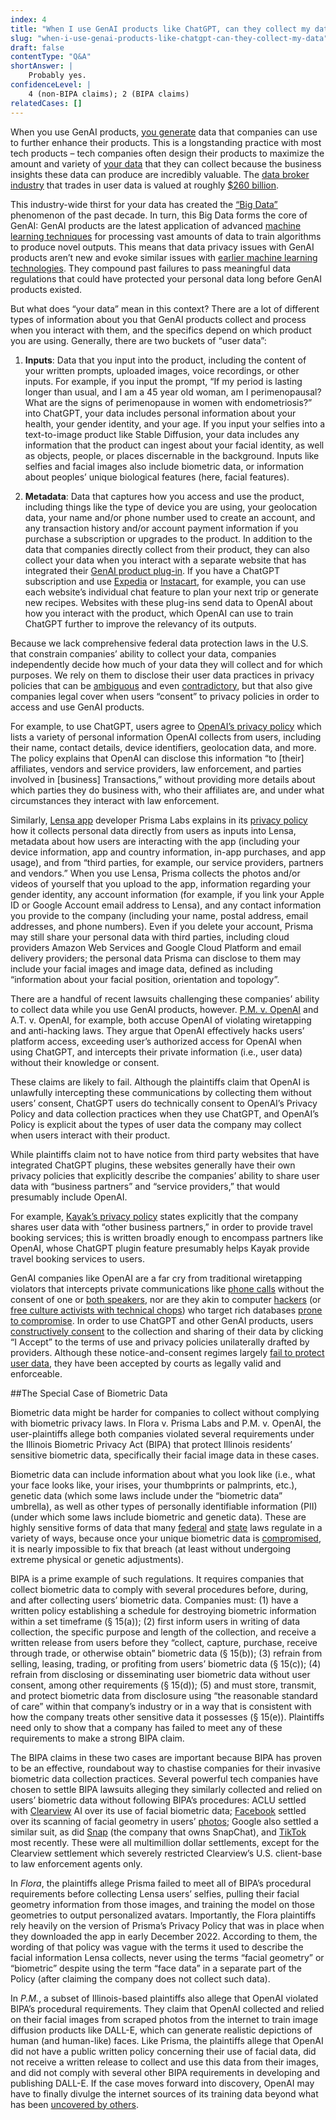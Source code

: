 ```yaml
---
index: 4
title: "When I use GenAI products like ChatGPT, can they collect my data? "
slug: "when-i-use-genai-products-like-chatgpt-can-they-collect-my-data"
draft: false
contentType: "Q&A"
shortAnswer: |
    Probably yes.
confidenceLevel: |
    4 (non-BIPA claims); 2 (BIPA claims)
relatedCases: []
---
```

When you use GenAI products, [you generate](https://www.theatlantic.com/technology/archive/2023/09/personal-data-digital-privacy-value-choices-rights/675183/?ref=galaxy-brain) data that companies can use to further enhance their products. This is a longstanding practice with most tech products – tech companies often design their products to maximize the amount and variety of [your data](https://policyreview.info/concepts/datafication) that they can collect because the business insights these data can produce are incredibly valuable.  The [data broker industry](https://epic.org/issues/consumer-privacy/data-brokers/) that trades in user data is valued at roughly [$260 billion](https://www.maximizemarketresearch.com/market-report/global-data-broker-market/55670/#:~:text=Data%20Broker%20Market%20size%20was,reaching%20nearly%20USD%20365.70%20Bn.). 

This industry-wide thirst for your data has created the [“Big Data”](https://papers.ssrn.com/sol3/papers.cfm?abstract_id=2157659) phenomenon of the past decade. In turn, this Big Data forms the core of GenAI: GenAI products are the latest application of advanced [machine learning techniques](https://www.forbes.com/sites/forbestechcouncil/2023/05/24/the-new-era-of-big-data/) for processing vast amounts of data to train algorithms to produce novel outputs. This means that data privacy issues with GenAI products aren’t new and evoke similar issues with [earlier machine learning technologies](https://www.brookings.edu/articles/protecting-privacy-in-an-ai-driven-world/). They compound past failures to pass meaningful data regulations that could have protected your personal data long before GenAI products existed. 

But what does “your data” mean in this context? There are a lot of different types of information about you that GenAI products collect and process when you interact with them, and the specifics depend on which product you are using. Generally, there are two buckets of “user data”:

1. **Inputs**: Data that you input into the product, including the content of your written prompts, uploaded images, voice recordings, or other inputs. For example, if you input the prompt, “If my period is lasting longer than usual, and I am a 45 year old woman, am I perimenopausal? What are the signs of perimenopause in women with endometriosis?” into ChatGPT, your data includes personal information about your health, your gender identity, and your age. If you input your selfies into a text-to-image product like Stable Diffusion, your data includes any information that the product can ingest about your facial identity, as well as objects, people, or places discernable in the background. Inputs like selfies and facial images also include biometric data, or information about peoples’ unique biological features (here, facial features). 

2. **Metadata**: Data that captures how you access and use the product, including things like the type of device you are using, your geolocation data, your name and/or phone number used to create an account, and any transaction history and/or account payment information if you purchase a subscription or upgrades to the product. In addition to the data that companies directly collect from their product, they can also collect your data when you interact with a separate website that has integrated their [GenAI product plug-in](https://openai.com/blog/chatgpt-plugins). If you have a ChatGPT subscription and use [Expedia](https://www.forbes.com/sites/geoffwhitmore/2023/03/27/review-of-the-expedia-plugin-for-chatgpt/?sh=1fd45e9e7d0d) or [Instacart](https://www.instacart.com/company/updates/instacart-chatgpt/), for example, you can use each website’s individual chat feature to plan your next trip or generate new recipes. Websites with these plug-ins send data to OpenAI about how you interact with the product, which OpenAI can use to train ChatGPT further to improve the relevancy of its outputs. 

Because we lack comprehensive federal data protection laws in the U.S. that constrain companies’ ability to collect your data, companies independently decide how much of your data they will collect and for which purposes. We rely on them to disclose their user data practices in privacy policies that can be [ambiguous](https://oag.ca.gov/sites/all/files/agweb/pdfs/privacy/reidenberg-ambiguity.pdf) and even [contradictory](https://petapixel.com/2023/03/16/lawsuit-alleges-lensa-ai-app-illegally-took-users-biometric-data/#:~:text=The%20suit%20alleges%20that%20Prisma,and%20illegally%20storing%20the%20data.%E2%80%9D), but that also give companies legal cover when users “consent” to privacy policies in order to access and use GenAI products. 

For example, to use ChatGPT, users agree to [OpenAI’s privacy policy](https://openai.com/policies/privacy-policy) which lists a variety of personal information OpenAI collects from users, including their name, contact details, device identifiers, geolocation data, and more. The policy explains that OpenAI can disclose this information “to [their] affiliates, vendors and service providers, law enforcement, and parties involved in [business] Transactions,” without providing more details about which parties they do business with, who their affiliates are, and under what circumstances they interact with law enforcement. 

Similarly, [Lensa app](https://www.cnn.com/style/article/lensa-ai-app-art-explainer-trnd/index.html) developer Prisma Labs explains in its [privacy policy](https://tos.lensa-ai.com/privacy#section-1) how it collects personal data directly from users as inputs into Lensa, metadata about how users are interacting with the app (including your device information, app and country information, in-app purchases, and app usage), and from “third parties, for example, our service providers, partners and vendors.” When you use Lensa, Prisma collects the photos and/or videos of yourself that you upload to the app, information regarding your gender identity, any account information (for example, if you link your Apple ID or Google Account email address to Lensa), and any contact information you provide to the company (including your name, postal address, email addresses, and phone numbers). Even if you delete your account, Prisma may still share your personal data with third parties, including cloud providers Amazon Web Services and Google Cloud Platform and email delivery providers; the personal data Prisma can disclose to them may include your facial images and image data, defined as including “information about your facial position, orientation and topology”. 

There are a handful of recent lawsuits challenging these companies’ ability to collect data while you use GenAI products, however. [P.M. v. OpenAI]() and A.T. v. OpenAI, for example, both accuse OpenAI of violating wiretapping and anti-hacking laws. They argue that OpenAI effectively hacks users’ platform access, exceeding user’s authorized access for OpenAI when using ChatGPT, and intercepts their private information (i.e., user data) without their knowledge or consent. 

These claims are likely to fail. Although the plaintiffs claim that OpenAI is unlawfully intercepting these communications by collecting them without users’ consent, ChatGPT users do technically consent to OpenAI’s Privacy Policy and data collection practices when they use ChatGPT, and OpenAI’s Policy is explicit about the types of user data the company may collect when users interact with their product. 

While plaintiffs claim not to have notice from third party websites that have integrated ChatGPT plugins, these websites generally have their own privacy policies that explicitly describe the companies’ ability to share user data with “business partners” and “service providers,” that would presumably include OpenAI. 

For example, [Kayak’s privacy policy](https://www.kayak.com/privacy) states explicitly that the company shares user data with “other business partners,” in order to provide travel booking services; this is written broadly enough to encompass partners like OpenAI, whose ChatGPT plugin feature presumably helps Kayak provide travel booking services to users. 

GenAI companies like OpenAI are a far cry from traditional wiretapping violators that intercepts private communications like [phone calls](https://firstamendment.mtsu.edu/article/bartnicki-v-vopper-2001/) without the consent of one or [both speakers](https://www.taulersmith.com/california-invasion-of-privacy-act/#:~:text=But%20California%20is%20a%20two,both%20criminal%20and%20civil%20penalties.), nor are they akin to computer [hackers](https://www.justice.gov/opa/pr/seven-international-cyber-defendants-including-apt41-actors-charged-connection-computer) (or [free culture activists with technical chops](https://slate.com/news-and-politics/2014/01/aaron-swartz-cfaa-a-year-after-aaron-swartz-s-death-the-computer-fraud-and-abuse-act-remains-unchanged.html)) who target rich databases [prone to compromise](https://www.supremecourt.gov/opinions/20pdf/19-783_k53l.pdf). In order to use ChatGPT and other GenAI products, users [constructively consent](https://elibrary.law.psu.edu/cgi/viewcontent.cgi?article=1038&context=arbitrationlawreview) to the collection and sharing of their data by clicking “I Accept” to the terms of use and privacy policies unilaterally drafted by providers. Although these notice-and-consent regimes largely [fail to protect user data](https://www.amacad.org/publication/contextual-approach-privacy-online), they have been accepted by courts as legally valid and enforceable.

##The Special Case of Biometric Data

Biometric data might be harder for companies to collect without complying with biometric privacy laws. In Flora v. Prisma Labs and P.M. v. OpenAI, the user-plaintiffs allege both companies violated several requirements under the Illinois Biometric Privacy Act (BIPA) that protect Illinois residents’ sensitive biometric data, specifically their facial image data in these cases. 

Biometric data can include information about what you look like (i.e., what your face looks like, your irises, your thumbprints or palmprints, etc.), genetic data (which some laws include under the “biometric data” umbrella), as well as other types of personally identifiable information (PII) (under which some laws include biometric and genetic data). These are highly sensitive forms of data that many [federal](https://www.hhs.gov/hipaa/for-professionals/special-topics/genetic-information/index.html) and [state](https://www.jdsupra.com/legalnews/state-biometric-privacy-law-tracker-6806947/) laws regulate in a variety of ways, because once your unique biometric data is [compromised](https://www.ftc.gov/news-events/news/press-releases/2023/05/ftc-warns-about-misuses-biometric-information-harm-consumers), it is nearly impossible to fix that breach (at least without undergoing extreme physical or genetic adjustments). 

BIPA is a prime example of such regulations. It requires companies that collect biometric data to comply with several procedures before, during, and after collecting users’ biometric data. Companies must: (1) have a written policy establishing a schedule for destroying biometric information within a set timeframe (§ 15(a)); (2) first inform users in writing of data collection, the specific purpose and length of the collection, and receive a written release from users before they “collect, capture, purchase, receive through trade, or otherwise obtain” biometric data (§ 15(b)); (3) refrain from selling, leasing, trading, or profiting from users’ biometric data (§ 15(c)); (4) refrain from disclosing or disseminating user biometric data without user consent, among other requirements (§ 15(d)); (5) and must store, transmit, and protect biometric data from disclosure using “the reasonable standard of care” within that company’s industry or in a way that is consistent with how the company treats other sensitive data it possesses (§ 15(e)). Plaintiffs need only to show that a company has failed to meet any of these requirements to make a strong BIPA claim. 

The BIPA claims in these two cases are important because BIPA has proven to be an effective, roundabout way to chastise companies for their invasive biometric data collection practices. Several powerful tech companies have chosen to settle BIPA lawsuits alleging they similarly collected and relied on users’ biometric data without following BIPA’s procedures: ACLU settled with [Clearview](https://www.aclu.org/cases/aclu-v-clearview-ai#:~:text=What's%20at%20Stake,Information%20Privacy%20Act%20(BIPA).) AI over its use of facial biometric data; [Facebook](https://cdn.vox-cdn.com/uploads/chorus_asset/file/22333300/In_re_Facebook_Biometric_Information_Privacy_Litigation_final_order.pdf) settled over its scanning of facial geometry in users’ [photos](https://www.googlebipasettlement.com/court-documents/); Google also settled a similar suit, as did [Snap](https://www.snapillinoisbipasettlement.com/important-documents) (the company that owns SnapChat), and [TikTok](https://www.tiktokdataprivacysettlement.com/important-documents.php) most recently. These were all multimillion dollar settlements, except for the Clearview settlement which severely restricted Clearview’s U.S. client-base to law enforcement agents only. 

In *Flora*, the plaintiffs allege Prisma failed to meet all of BIPA’s procedural requirements before collecting Lensa users’ selfies, pulling their facial geometry information from those images, and training the model on those geometries to output personalized avatars. Importantly, the Flora plaintiffs rely heavily on the version of Prisma’s Privacy Policy that was in place when they downloaded the app in early December 2022. According to them, the wording of that policy was vague with the terms it used to describe the facial information Lensa collects, never using the terms “facial geometry” or “biometric” despite using the term “face data” in a separate part of the Policy (after claiming the company does not collect such data). 

In *P.M.*, a subset of Illinois-based plaintiffs also allege that OpenAI violated BIPA’s procedural requirements. They claim that OpenAI collected and relied on their facial images from scraped photos from the internet to train image diffusion products like DALL-E, which can generate realistic depictions of human (and human-like) faces. Like Prisma, the plaintiffs allege that OpenAI did not have a public written policy concerning their use of facial data, did not receive a written release to collect and use this data from their images, and did not comply with several other BIPA requirements in developing and publishing DALL-E. If the case moves forward into discovery, OpenAI may have to finally divulge the internet sources of its training data beyond what has been [uncovered by others](https://www.washingtonpost.com/technology/interactive/2023/ai-chatbot-learning/).
